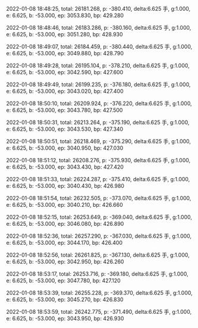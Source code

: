 2022-01-08 18:48:25, total: 26181.268, p: -380.410, delta:6.625 手, g:1.000, e: 6.625, b: -53.000, ep: 3053.830, bp: 429.280

2022-01-08 18:48:46, total: 26183.286, p: -380.160, delta:6.625 手, g:1.000, e: 6.625, b: -53.000, ep: 3051.280, bp: 428.930

2022-01-08 18:49:07, total: 26184.459, p: -380.440, delta:6.625 手, g:1.000, e: 6.625, b: -53.000, ep: 3049.880, bp: 428.790

2022-01-08 18:49:28, total: 26195.104, p: -378.210, delta:6.625 手, g:1.000, e: 6.625, b: -53.000, ep: 3042.590, bp: 427.600

2022-01-08 18:49:49, total: 26199.235, p: -376.180, delta:6.625 手, g:1.000, e: 6.625, b: -53.000, ep: 3043.020, bp: 427.400

2022-01-08 18:50:10, total: 26209.924, p: -376.220, delta:6.625 手, g:1.000, e: 6.625, b: -53.000, ep: 3043.780, bp: 427.500

2022-01-08 18:50:31, total: 26213.264, p: -375.190, delta:6.625 手, g:1.000, e: 6.625, b: -53.000, ep: 3043.530, bp: 427.340

2022-01-08 18:50:51, total: 26218.469, p: -375.290, delta:6.625 手, g:1.000, e: 6.625, b: -53.000, ep: 3040.950, bp: 427.030

2022-01-08 18:51:12, total: 26208.276, p: -375.930, delta:6.625 手, g:1.000, e: 6.625, b: -53.000, ep: 3043.430, bp: 427.420

2022-01-08 18:51:33, total: 26224.287, p: -375.410, delta:6.625 手, g:1.000, e: 6.625, b: -53.000, ep: 3040.430, bp: 426.980

2022-01-08 18:51:54, total: 26232.505, p: -373.070, delta:6.625 手, g:1.000, e: 6.625, b: -53.000, ep: 3040.210, bp: 426.660

2022-01-08 18:52:15, total: 26253.649, p: -369.040, delta:6.625 手, g:1.000, e: 6.625, b: -53.000, ep: 3046.080, bp: 426.890

2022-01-08 18:52:36, total: 26257.290, p: -367.030, delta:6.625 手, g:1.000, e: 6.625, b: -53.000, ep: 3044.170, bp: 426.400

2022-01-08 18:52:56, total: 26261.825, p: -367.130, delta:6.625 手, g:1.000, e: 6.625, b: -53.000, ep: 3042.950, bp: 426.260

2022-01-08 18:53:17, total: 26253.716, p: -369.180, delta:6.625 手, g:1.000, e: 6.625, b: -53.000, ep: 3047.780, bp: 427.120

2022-01-08 18:53:39, total: 26255.228, p: -369.370, delta:6.625 手, g:1.000, e: 6.625, b: -53.000, ep: 3045.270, bp: 426.830

2022-01-08 18:53:59, total: 26242.775, p: -371.490, delta:6.625 手, g:1.000, e: 6.625, b: -53.000, ep: 3043.950, bp: 426.930